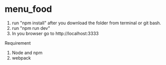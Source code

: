 # menu_food

1. run "npm install" after you download the folder from terminal or git bash.
2. run "npm run dev"
3. In you browser go to http://localhost:3333


Requirement
1. Node and npm
2. webpack
